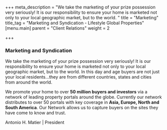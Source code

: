 +++
meta_description = "We take the marketing of your prize possession very seriously! It is our responsibility to ensure your home is marketed not only to your local geographic market, but to the world. "
title = "Marketing"
title_tag = "Marketing and Syndication - Lifestyle Global Properties"
[menu.main]
parent = "Client Relations"
weight = 2

+++
### Marketing and Syndication

We take the marketing of your prize possession very seriously! It is our responsibility to ensure your home is marketed not only to your local geographic market, but to the world. In this day and age buyers are not just your local residents…they are from different countries, states and cities from around the world.

We promote your home to over **50 million buyers and investors** via a network of leading property portals around the globe. Currently our network distributes to over 50 portals with key coverage in **Asia, Europe, North and South America**. Our Network allows us to capture buyers on the sites they have come to know and trust.

Antonio H. Matier | President
